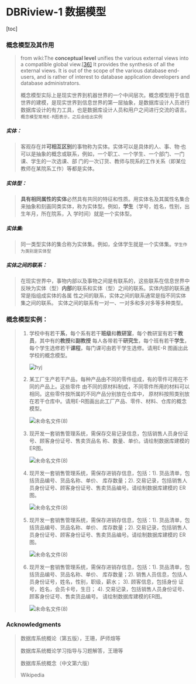 # DBRiview-1 数据模型





[toc]

### 概念模型及其作用

> from wiki:The **conceptual level** unifies the various external views into a compatible global view.[[36\]](https://en.wikipedia.org/wiki/Database#cite_note-FOOTNOTEDate200331–32-37) It provides the synthesis of all the external views. It is out of the scope of the various database end-users, and is rather of interest to database application developers and database administrators.
>
> 概念模型实际上是现实世界到机器世界的一个中间层次。概念模型用于信息世界的建模，是现实世界到信息世界的第一层抽象，是数据库设计人员进行数据库设计的有力工具，也是数据库设计人员和用户之间进行交流的语言。`概念模型常用E-R图表示，之后会给出实例`

##### 实体：

> 客观存在并**可相互区别**的事物称为实体。实体可以是具体的人、事、物·也可以是抽象的概念或联系，例如，一个职工、一个学生、一个部门、一门课、学生的一次选课、部 门的一次订货、教师与院系的工作关系（即某位教师在某院系工作）等都是实体。

##### 实体型：

> **具有相同属性的实体**必然具有共同的特征和性质。用实体名及其属性名集合来抽象和刻画同类实体，称为实体型。例如，**学生**（学号，姓名，性别，出生年月，所在院系，入 学时间）就是一个实体型。

##### 实体集:

> ​	同一类型实体的集合称为实体集。例如，全体学生就是一个实体集。`学生作为类别是实体型`

##### 实体之间的联系：

> 在现实世界中，事物内部以及事物之间是有联系的，这些联系在信息世界中反映为实体（型）**内部**的联系和实体（型）之间的联系。实体内部的联系通常是指组成实体的各属 性之间的联系，实体之间的联系通常是指不同实体集之间的联系。 实体之间的联系有一对一、一对多和多对多等多种类型。







### 概念模型实例：

>  1. 学校中有若干**系**，每个系有若干**班级**和**教研室**，每个教研室有若干**教员**，其中有的**教授**和**副教授** 每人各带若干**研究生**，每个班有若干**学生**，每个学生选修若干**课程**，每门课可由若干学生选修。请用E-R 图画出此学校的概念模型。
>
>     ![hyj](未命名文件(8)-16463253423651.png)
>
>  2. 某工厂生产若干产品，每种产品由不同的零件组成，有的零件可用在不同的产品上。这些零件 由不同的原材料制成，不同零件所用的材料可以相同。这些零件按所属的不同产品分别放在仓库中， 原材料按照类别放在若干仓库中。请用E-R图画出此工厂产品、零件、材料、仓库的概念模型。
>
>     ![未命名文件(8)](未命名文件(8)-16463258673473.png)
>
>  3. 现开发⼀套销售管理系统，需保存交易记录信息，包括销售⼈员身份证号、顾客身份证号、售卖货品名 称、数量、单价。请绘制数据库建模的ER图。
>
>     ![未命名文件(8)](未命名文件(8).jpg)
>
>  4. 现开发⼀套销售管理系统，需保存进销存信息，包括：1). 货品清单，包括货品编号、货品名称、单价、 库存数量；2). 交易记录，包括销售⼈员身份证号、顾客身份证号、售卖货品编号。请绘制数据库建模的 ER图。
>
>     ![未命名文件(8)](未命名文件(8)-16463263826185.jpg)
>
>  5. 现开发⼀套销售管理系统，需保存进销存信息，包括：1). 货品清单，包括货品编号、货品名称、单价、 库存数量；2). 交易记录，包括销售⼈员身份证号、顾客身份证号、售卖货品编号。请绘制数据库建模的 ER图。
>
>     ![未命名文件(8)](未命名文件(8)-16463264860706.jpg)
>
>  6. 现开发⼀套销售管理系统，需保存进销存信息，包括：1). 货品清单，包括货品编号、货品名称、单价、 库存数量；2). 销售⼈员信息，包括⼈员身份证号，姓名，性别，职级，薪⽔； 3). 顾客信息，包括身份 证号，姓名，会员卡号，⽣⽇； 4). 交易记录，包括销售⼈员身份证号、顾客身份证号、售卖货品编号。 请绘制数据库建模的ER图。
>
>     ![未命名文件(8)](未命名文件(8)-16463266723987.jpg)



###  Acknowledgments

> 数据库系统概论（第五版），王珊，萨师煊等
>
> 数据库系统概论学习指导与习题解答，王珊等
>
> 数据库系统概念（中文第六版）
>
> Wikipedia